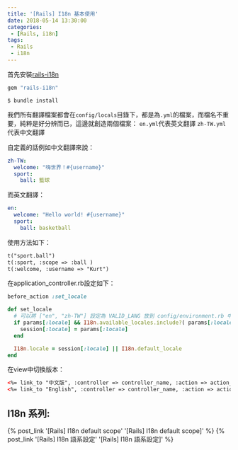 ```yaml
---
title: '[Rails] I18n 基本使用'
date: 2018-05-14 13:30:00
categories:
 - [Rails, i18n]
tags:
 - Rails
 - i18n
---
```

首先安裝[rails-i18n](https://github.com/svenfuchs/rails-i18n)
``` ruby Gemfile
gem "rails-i18n"
```
`$ bundle install`

我們所有翻譯檔案都會在`config/locals`目錄下，都是為`.yml`的檔案，而檔名不重要，純粹是好分辨而已，這邊就創造兩個檔案：
`en.yml`代表英文翻譯
`zh-TW.yml`代表中文翻譯

自定義的話例如中文翻譯來說：
``` yaml
zh-TW:
  welcome: "嗨世界！#{username}"
  sport:
    ball: 籃球
```

而英文翻譯：
``` yaml
en:
  welcome: "Hello world! #{username}"
  sport:
    ball: basketball
```

使用方法如下：
``` html example.html.erb
t("sport.ball")
t(:sport, :scope => :ball )
t(:welcome, :username => "Kurt")
```

在application_controller.rb設定如下：
``` ruby application_controller.rb
before_action :set_locale

def set_locale
  # 可以將 ["en", "zh-TW"] 設定為 VALID_LANG 放到 config/environment.rb 中
  if params[:locale] && I18n.available_locales.include?( params[:locale].to_sym )
    session[:locale] = params[:locale]
  end

  I18n.locale = session[:locale] || I18n.default_locale
end
```

在view中切換版本：
``` html example.html.erb
<%= link_to "中文版", :controller => controller_name, :action => action_name, :locale => "zh-TW" %>
<%= link_to "English", :controller => controller_name, :action => action_name, :locale => "en" %>
```

## I18n 系列:
{% post_link '[Rails] I18n default scope' '[Rails] I18n default scope]' %}
{% post_link '[Rails] I18n 語系設定' '[Rails] I18n 語系設定]' %}
